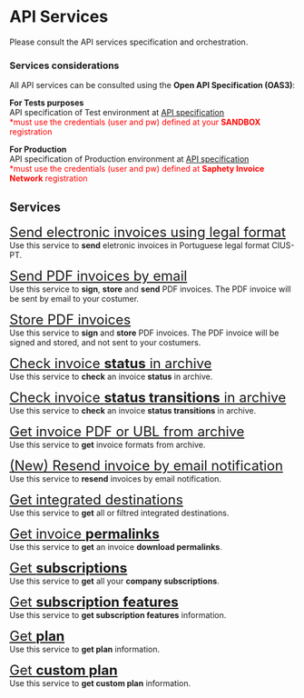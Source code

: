 # API Services
Please consult the API services specification and orchestration.

### Services considerations
All API services can be consulted using the **Open API Specification (OAS3)**:

**For Tests purposes**<br>
API specification of Test environment at [API specification](https://dcn-solution.saphety.com/Dcn.Sandbox.WebApi/api/index.html)<br>
<font color=red>\*must use the credentials (user and pw) defined at your **SANDBOX** registration</font>

**For Production**<br>
API specification of Production environment at [API specification](https://dcn-solution.saphety.com/Dcn.Business.WebApi/api/index.html)<br>
<font color=red>\*must use the credentials (user and pw) defined at **Saphety Invoice Network** registration</font>

## Services
<font size="5">[Send electronic invoices using legal format](../notebooks/country-format-async-request.ipynb)</font><br>
Use this service to **send** eletronic invoices in Portuguese legal format CIUS-PT.

<font size="5">[Send PDF invoices by email](../notebooks/pdf-async-request.ipynb)</font><br>
Use this service to **sign**, **store** and **send** PDF invoices.
The PDF invoice will be sent by email to your costumer.

<font size="5">[Store PDF invoices](../notebooks/pdf-async-request-store-only.ipynb)</font><br>
Use this service to **sign** and **store** PDF invoices.
The PDF invoice will be signed and stored, and not sent to your costumers.

<font size="5">[Check invoice **status** in archive](../notebooks/get-document.ipynb)</font><br>
Use this service to **check** an invoice **status** in archive.

<font size="5">[Check invoice **status transitions** in archive ](../notebooks/get-document-status-transitions.ipynb)</font><br>
Use this service to **check** an invoice **status transitions** in archive.

<font size="5">[Get invoice PDF or UBL from archive](../notebooks/get-document-formats.ipynb)</font><br>
Use this service to **get** invoice formats from archive.

<font size="5">[(New) Resend invoice by email notification](../notebooks/new-sent-notifications.ipynb)</font><br>
Use this service to **resend** invoices by email notification.

<font size="5">[Get integrated destinations](../notebooks/get-destinations.ipynb)</font><br>
Use this service to **get** all or filtred integrated destinations.

<font size="5">[Get invoice **permalinks**](../notebooks/get-document-permalinks.ipynb)</font><br>
Use this service to **get** an invoice **download permalinks**.

<font size="5">[Get **subscriptions**](../notebooks/get-subscriptions.ipynb)</font><br>
Use this service to **get** all your **company subscriptions**.

<font size="5">[Get **subscription features**](../notebooks/get-document-permalinks.ipynb)</font><br>
Use this service to **get subscription features** information.

<font size="5">[Get **plan**](../notebooks/get-plan.ipynb)</font><br>
Use this service to **get plan** information.

<font size="5">[Get **custom plan**](../notebooks/get-custom-plan.ipynb)</font><br>
Use this service to **get custom plan** information.